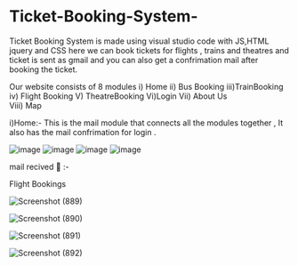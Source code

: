 # Ticket-Booking-System-
Ticket Booking System is made using visual studio code with JS,HTML jquery and CSS here we can book tickets for flights , trains and theatres and ticket is sent as gmail and you can also get a confrimation mail after booking the ticket.

Our website consists of 8 modules 
i) Home ii) Bus Booking iii)TrainBooking iv) Flight Booking V) TheatreBooking Vi)Login Vii) About Us <br>
Viii) Map 

i)Home:- This is the mail module that connects all the modules together , It also has the mail confrimation for login .

![image](https://user-images.githubusercontent.com/66934832/133825310-cc3738f8-f73f-4006-a507-628ec8dff4a1.png)
![image](https://user-images.githubusercontent.com/66934832/133825244-4cd6f5d2-d759-4e86-8d6e-d6982bbf1cf9.png)
![image](https://user-images.githubusercontent.com/66934832/133825332-56860162-06c4-48ba-9b42-7429dff9b664.png)
![image](https://user-images.githubusercontent.com/66934832/140611639-29de73d9-ca30-4025-a550-afe4da2b88df.png)

mail recived 📧 :- 



Flight Bookings




![Screenshot (889)](https://user-images.githubusercontent.com/87609938/140053649-17994159-f8d4-44da-803a-56f5114ef716.png)







![Screenshot (890)](https://user-images.githubusercontent.com/87609938/140053737-8cae0613-f132-4950-955a-35dd661627a2.png)











![Screenshot (891)](https://user-images.githubusercontent.com/87609938/140053797-04bdf76d-0ea4-47b0-9b53-42ac40b2719a.png)











![Screenshot (892)](https://user-images.githubusercontent.com/87609938/140053839-d9dea095-786d-434b-9105-ef60c482589c.png)

